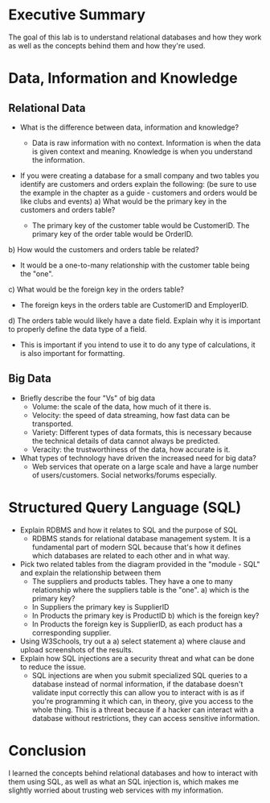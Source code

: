 # Executive Summary
The goal of this lab is to understand relational databases and how they work as well as the concepts behind them and how they're used. 

# Data, Information and Knowledge 
## Relational Data

* What is the difference between data, information and knowledge? 
    * Data is raw information with no context. Information is when the data is given context and meaning. Knowledge is when you understand the information. 

* If you were creating a database for a small company and two tables you identify are customers and orders explain the following:
(be sure to use the example in the chapter as a guide - customers and orders would be like clubs and events) 
a) What would be the primary key in the customers and orders table? 
   * The primary key of the customer table would be CustomerID. The primary key of the order table would be OrderID.
    
b) How would the customers and orders table be related? 
   * It would be a one-to-many relationship with the customer table being the "one". 
    
c) What would be the foreign key in the orders table? 
   * The foreign keys in the orders table are CustomerID and EmployerID.
    
d) The orders table would likely have a date field.  Explain why it is important to properly define the data type of a field. 
   * This is important if you intend to use it to do any type of calculations, it is also important for formatting. 
 
## Big Data

* Briefly describe the four "Vs" of big data 
   * Volume: the scale of the data, how much of it there is. 
   * Velocity: the speed of data streaming, how fast data can be transported. 
   * Variety: Different types of data formats, this is necessary because the technical details of data cannot always be predicted. 
   * Veracity: the trustworthiness of the data, how accurate is it. 
* What types of technology have driven the increased need for big data? 
   * Web services that operate on a large scale and have a large number of users/customers. Social networks/forums especially. 
 
# Structured Query Language (SQL)
* Explain RDBMS and how it relates to SQL and the purpose of SQL 
   * RDBMS stands for relational database management system. It is a fundamental part of modern SQL because that's how it defines which databases are related to each other and in what way. 
* Pick two related tables from the diagram provided in the "module - SQL" and explain the relationship between them
   * The suppliers and products tables. They have a one to many relationship where the suppliers table is the "one".
a) which is the primary key?
   * In Suppliers the primary key is SupplierID
   * In Products the primary key is ProductID
b) which is the foreign key?
   * In Products the foreign key is SupplierID, as each product has a corresponding supplier.
* Using W3Schools, try out a 
a) select statement 
a) where clause 
and upload screenshots of the results.
* Explain how SQL injections are a security threat and what can be done to reduce the issue. 
   * SQL injections are when you submit specialized SQL queries to a database instead of normal information, if the database doesn't validate input correctly this can allow you to interact with is as if you're programming it which can, in theory, give you access to the whole thing. This is a threat because if a hacker can interact with a database without restrictions, they can access sensitive information.
  
# Conclusion
I learned the concepts behind relational databases and how to interact with them using SQL, as well as what an SQL injection is, which makes me slightly worried about trusting web services with my information.
